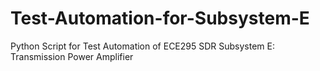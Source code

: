 # Test-Automation-for-Subsystem-E
Python Script for Test Automation of ECE295 SDR Subsystem E: Transmission Power Amplifier
